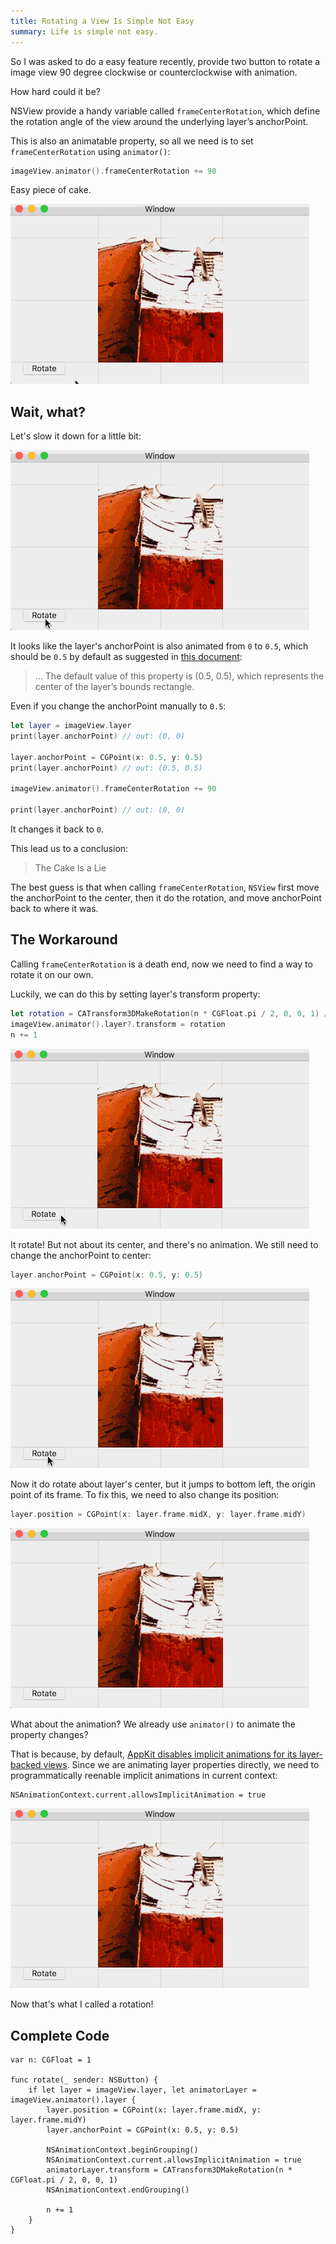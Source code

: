 ```yaml
---
title: Rotating a View Is Simple Not Easy
summary: Life is simple not easy.
---
```


So I was asked to do a easy feature recently, provide two button to rotate a image view 90 degree clockwise or counterclockwise with animation.

How hard could it be?

<!--more-->

NSView provide a handy variable called `frameCenterRotation`, which define the rotation angle of the view around the underlying layer’s anchorPoint.

This is also an animatable property, so all we need is to set `frameCenterRotation` using `animator()`:

```swift
imageView.animator().frameCenterRotation += 90
```

Easy piece of cake.

![Weird Rotate Animation](../img/posts_img/2017-12-21-rotating-a-view-is-not-easy-01.gif)

## Wait, what?

Let's slow it down for a little bit:

![Weird Rotate Animation in Slow-Mo](../img/posts_img/2017-12-21-rotating-a-view-is-not-easy-02.gif)

It looks like the layer's anchorPoint is also animated from `0` to `0.5`, which should be `0.5` by default as suggested in [this document](https://developer.apple.com/documentation/quartzcore/calayer/1410817-anchorpoint):

> ... The default value of this property is (0.5, 0.5), which represents the center of the layer’s bounds rectangle.

Even if you change the anchorPoint manually to `0.5`:

```swift
let layer = imageView.layer
print(layer.anchorPoint) // out: (0, 0)

layer.anchorPoint = CGPoint(x: 0.5, y: 0.5)
print(layer.anchorPoint) // out: (0.5, 0.5)

imageView.animator().frameCenterRotation += 90

print(layer.anchorPoint) // out: (0, 0)
```
It changes it back to `0`.

This lead us to a conclusion:

> The Cake Is a Lie

The best guess is that when calling `frameCenterRotation`, `NSView` first move the anchorPoint to the center, then it do the rotation, and move anchorPoint back to where it was.

## The Workaround

Calling `frameCenterRotation` is a death end, now we need to find a way to rotate it on our own.

Luckily, we can do this by setting layer's transform property:

```swift
let rotation = CATransform3DMakeRotation(n * CGFloat.pi / 2, 0, 0, 1) // `n` is a `CGFloat` value of `1`
imageView.animator().layer?.transform = rotation
n += 1
```

![Rotate but without animation](../img/posts_img/2017-12-21-rotating-a-view-is-not-easy-03.gif)

It rotate! But not about its center, and there's no animation. We still need to change the anchorPoint to center:

```swift
layer.anchorPoint = CGPoint(x: 0.5, y: 0.5)
```

![Rotate about center...but not center](../img/posts_img/2017-12-21-rotating-a-view-is-not-easy-04.gif)

Now it do rotate about layer's center, but it jumps to bottom left, the origin point of its frame. To fix this, we need to also change its position:

```swift
layer.position = CGPoint(x: layer.frame.midX, y: layer.frame.midY)
```

![Rotate about center](../img/posts_img/2017-12-21-rotating-a-view-is-not-easy-05.gif)

What about the animation? We already use `animator()` to animate the property changes?

That is because, by default, [AppKit disables implicit animations for its layer-backed views](https://developer.apple.com/library/content/documentation/Cocoa/Conceptual/CoreAnimation_guide/CreatingBasicAnimations/CreatingBasicAnimations.html#//apple_ref/doc/uid/TP40004514-CH3-SW18). Since we are animating layer properties directly, we need to programmatically reenable implicit animations in current context:

```
NSAnimationContext.current.allowsImplicitAnimation = true
```

![A prefect rotation](../img/posts_img/2017-12-21-rotating-a-view-is-not-easy-06.gif)

Now that's what I called a rotation!

## Complete Code

```
var n: CGFloat = 1

func rotate(_ sender: NSButton) {
    if let layer = imageView.layer, let animatorLayer = imageView.animator().layer {
        layer.position = CGPoint(x: layer.frame.midX, y: layer.frame.midY)
        layer.anchorPoint = CGPoint(x: 0.5, y: 0.5)

        NSAnimationContext.beginGrouping()
        NSAnimationContext.current.allowsImplicitAnimation = true
        animatorLayer.transform = CATransform3DMakeRotation(n * CGFloat.pi / 2, 0, 0, 1)
        NSAnimationContext.endGrouping()

        n += 1
    }
}
```
